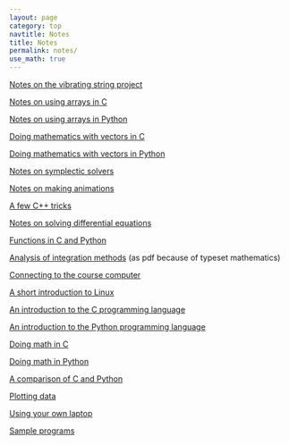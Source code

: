 ```yaml
---
layout: page
category: top
navtitle: Notes
title: Notes
permalink: notes/
use_math: true
---
```

<a href="string-notes.pdf">Notes on the vibrating string project</a>

<a href="array-notes.pdf">Notes on using arrays in C</a>

<a href="array-notes.pdf">Notes on using arrays in Python</a>

<a href="vectors-c.html">Doing mathematics with vectors in C</a>

<a href="vectors-python.html">Doing mathematics with vectors in Python</a>

<a href="symplectic.html">Notes on symplectic solvers</a>

<a href="anim.html">Notes on making animations</a>

<a href="cplusplus.html">A few C++ tricks</a>

<a href="DE-notes.pdf">Notes on solving differential equations</a> 

<a href="function.html">Functions in C and Python</a>

<a href="integration-notes.pdf">Analysis of integration methods</a> (as pdf because of typeset mathematics)

<a href="connect.html">Connecting to the course computer</a>

<a href="linux.html">A short introduction to Linux</a>

<a href="c.html">An introduction to the C programming language</a>

<a href="python.html">An introduction to the Python programming language</a>

<a href="math.html">Doing math in C</a>

<a href="math-python.html">Doing math in Python</a>

<a href="language-comparison.html">A comparison of C and Python</a>

<a href="plot.html">Plotting data</a>

<a href="laptop.html">Using your own laptop</a>

<a href="samples.html">Sample programs</a>


<!--





#### Old notes

These notes will be used later in class; I'm putting the links back up
as a reference for past students.


<a href="audio.html">Notes on audio output</a>

-->



